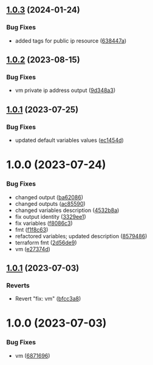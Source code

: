 ## [1.0.3](https://github.com/data-platform-hq/terraform-azurerm-linux-vm/compare/v1.0.2...v1.0.3) (2024-01-24)


### Bug Fixes

* added tags for public ip resource ([638447a](https://github.com/data-platform-hq/terraform-azurerm-linux-vm/commit/638447a660ff0605c79e32a886c4b817919d30fb))

## [1.0.2](https://github.com/data-platform-hq/terraform-azurerm-linux-vm/compare/v1.0.1...v1.0.2) (2023-08-15)


### Bug Fixes

* vm private ip address output ([9d348a3](https://github.com/data-platform-hq/terraform-azurerm-linux-vm/commit/9d348a32c0a72355a025b334c4b0b9f3b2f3608f))

## [1.0.1](https://github.com/data-platform-hq/terraform-azurerm-linux-vm/compare/v1.0.0...v1.0.1) (2023-07-25)


### Bug Fixes

* updated default variables values ([ec1454d](https://github.com/data-platform-hq/terraform-azurerm-linux-vm/commit/ec1454d4a84509167811e4bbf79441913b1eaa3f))

# 1.0.0 (2023-07-24)


### Bug Fixes

* changed output ([ba62086](https://github.com/data-platform-hq/terraform-azurerm-linux-vm/commit/ba6208619273b1b77ba5e74af0513ac3b56b97f1))
* changed outputs ([ac85590](https://github.com/data-platform-hq/terraform-azurerm-linux-vm/commit/ac855900943c493bd8a171f0e8b3c250a1398a8c))
* changed variables description ([4532b8a](https://github.com/data-platform-hq/terraform-azurerm-linux-vm/commit/4532b8ab5d86bcc0aaa4f6f7f1b0f7109dd5f09d))
* fix output identity ([3329ee1](https://github.com/data-platform-hq/terraform-azurerm-linux-vm/commit/3329ee1c9e544193b62680221347a931519ef4fb))
* fix variables ([f8086c3](https://github.com/data-platform-hq/terraform-azurerm-linux-vm/commit/f8086c3130b6d414483862ba7efa31344444e28f))
* fmt ([f1f8c63](https://github.com/data-platform-hq/terraform-azurerm-linux-vm/commit/f1f8c634cd35805fc3e2ffa25e90f8b2d2d42259))
* refactored variables; updated description ([8579486](https://github.com/data-platform-hq/terraform-azurerm-linux-vm/commit/85794867e57e36fb26c0e19872bc2c64ee832677))
* terraform fmt ([2d56de9](https://github.com/data-platform-hq/terraform-azurerm-linux-vm/commit/2d56de91fd49d67f3ad6062a7daabc1f8d1ef0d4))
* vm ([e27374d](https://github.com/data-platform-hq/terraform-azurerm-linux-vm/commit/e27374d16df90b76b5875740b7970406308fa54b))

## [1.0.1](https://github.com/data-platform-hq/terraform-azurerm-linux-vm/compare/v1.0.0...v1.0.1) (2023-07-03)


### Reverts

* Revert "fix: vm" ([bfcc3a8](https://github.com/data-platform-hq/terraform-azurerm-linux-vm/commit/bfcc3a87a9ad2a60cb555204f8ed123ad68aff0f))

# 1.0.0 (2023-07-03)


### Bug Fixes

* vm ([6871696](https://github.com/data-platform-hq/terraform-azurerm-linux-vm/commit/68716966a103dd2ba17601a29a7a154201e8789a))
